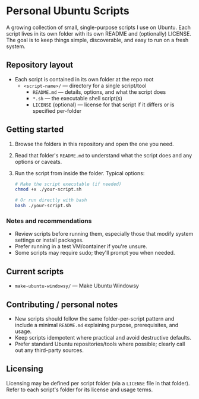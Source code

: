 # Personal Ubuntu Scripts

A growing collection of small, single-purpose scripts I use on Ubuntu. Each script lives in its own folder with its own README and (optionally) LICENSE. The goal is to keep things simple, discoverable, and easy to run on a fresh system.

## Repository layout

- Each script is contained in its own folder at the repo root
  - `<script-name>/` — directory for a single script/tool
    - `README.md` — details, options, and what the script does
    - `*.sh` — the executable shell script(s)
    - `LICENSE` (optional) — license for that script if it differs or is specified per-folder

## Getting started

1. Browse the folders in this repository and open the one you need.
2. Read that folder's `README.md` to understand what the script does and any options or caveats.
3. Run the script from inside the folder. Typical options:

   ```bash
   # Make the script executable (if needed)
   chmod +x ./your-script.sh

   # Or run directly with bash
   bash ./your-script.sh
   ```

### Notes and recommendations

- Review scripts before running them, especially those that modify system settings or install packages.
- Prefer running in a test VM/container if you're unsure.
- Some scripts may require sudo; they'll prompt you when needed.

## Current scripts

<!-- scripts:start -->
- `make-ubuntu-windowsy/` — Make Ubuntu Windowsy

<!-- scripts:end -->

## Contributing / personal notes

- New scripts should follow the same folder-per-script pattern and include a minimal `README.md` explaining purpose, prerequisites, and usage.
- Keep scripts idempotent where practical and avoid destructive defaults.
- Prefer standard Ubuntu repositories/tools where possible; clearly call out any third-party sources.

## Licensing

Licensing may be defined per script folder (via a `LICENSE` file in that folder). Refer to each script's folder for its license and usage terms.
